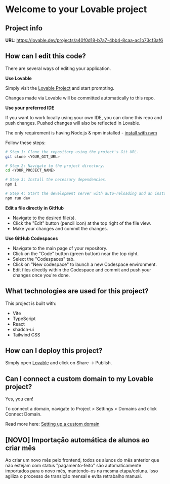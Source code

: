 # Welcome to your Lovable project

## Project info

**URL**: https://lovable.dev/projects/a40f0d18-b7a7-4bb4-8caa-ac1b73cf3af6

## How can I edit this code?

There are several ways of editing your application.

**Use Lovable**

Simply visit the [Lovable Project](https://lovable.dev/projects/a40f0d18-b7a7-4bb4-8caa-ac1b73cf3af6) and start prompting.

Changes made via Lovable will be committed automatically to this repo.

**Use your preferred IDE**

If you want to work locally using your own IDE, you can clone this repo and push changes. Pushed changes will also be reflected in Lovable.

The only requirement is having Node.js & npm installed - [install with nvm](https://github.com/nvm-sh/nvm#installing-and-updating)

Follow these steps:

```sh
# Step 1: Clone the repository using the project's Git URL.
git clone <YOUR_GIT_URL>

# Step 2: Navigate to the project directory.
cd <YOUR_PROJECT_NAME>

# Step 3: Install the necessary dependencies.
npm i

# Step 4: Start the development server with auto-reloading and an instant preview.
npm run dev
```

**Edit a file directly in GitHub**

- Navigate to the desired file(s).
- Click the "Edit" button (pencil icon) at the top right of the file view.
- Make your changes and commit the changes.

**Use GitHub Codespaces**

- Navigate to the main page of your repository.
- Click on the "Code" button (green button) near the top right.
- Select the "Codespaces" tab.
- Click on "New codespace" to launch a new Codespace environment.
- Edit files directly within the Codespace and commit and push your changes once you're done.

## What technologies are used for this project?

This project is built with:

- Vite
- TypeScript
- React
- shadcn-ui
- Tailwind CSS

## How can I deploy this project?

Simply open [Lovable](https://lovable.dev/projects/a40f0d18-b7a7-4bb4-8caa-ac1b73cf3af6) and click on Share -> Publish.

## Can I connect a custom domain to my Lovable project?

Yes, you can!

To connect a domain, navigate to Project > Settings > Domains and click Connect Domain.

Read more here: [Setting up a custom domain](https://docs.lovable.dev/tips-tricks/custom-domain#step-by-step-guide)

## [NOVO] Importação automática de alunos ao criar mês

Ao criar um novo mês pelo frontend, todos os alunos do mês anterior que não estejam com status "pagamento-feito" são automaticamente importados para o novo mês, mantendo-os na mesma etapa/coluna. Isso agiliza o processo de transição mensal e evita retrabalho manual.

